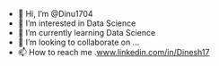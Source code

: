 - 👋 Hi, I’m @Dinu1704
- 👀 I’m interested in Data Science
- 🌱 I’m currently learning Data Science
- 💞️ I’m looking to collaborate on ...
- 📫 How to reach me .www.linkedin.com/in/Dinesh17

<!---
Dinu1704/Dinu1704 is a ✨ special ✨ repository because its `README.md` (this file) appears on your GitHub profile.
You can click the Preview link to take a look at your changes.
--->
